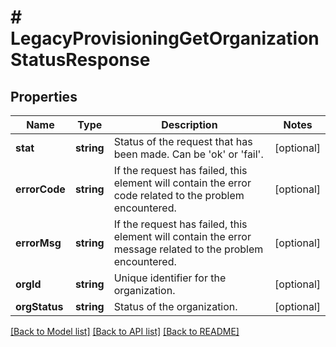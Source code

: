 # # LegacyProvisioningGetOrganizationStatusResponse

## Properties

Name | Type | Description | Notes
------------ | ------------- | ------------- | -------------
**stat** | **string** | Status of the request that has been made. Can be &#39;ok&#39; or &#39;fail&#39;. | [optional]
**errorCode** | **string** | If the request has failed, this element will contain the error code related to the problem encountered. | [optional]
**errorMsg** | **string** | If the request has failed, this element will contain the error message related to the problem encountered. | [optional]
**orgId** | **string** | Unique identifier for the organization. | [optional]
**orgStatus** | **string** | Status of the organization. | [optional]

[[Back to Model list]](../../README.md#models) [[Back to API list]](../../README.md#endpoints) [[Back to README]](../../README.md)
